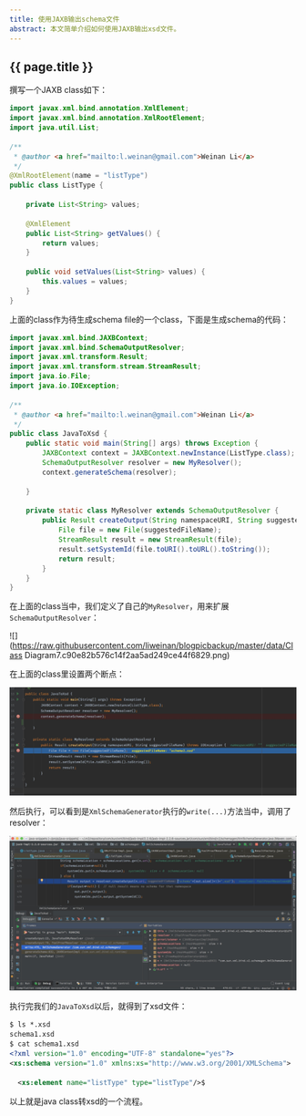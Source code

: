 ```yaml
---
title: 使用JAXB输出schema文件
abstract: 本文简单介绍如何使用JAXB输出xsd文件。
---
```


## {{ page.title }}

撰写一个JAXB class如下：

```java
import javax.xml.bind.annotation.XmlElement;
import javax.xml.bind.annotation.XmlRootElement;
import java.util.List;

/**
 * @author <a href="mailto:l.weinan@gmail.com">Weinan Li</a>
 */
@XmlRootElement(name = "listType")
public class ListType {

	private List<String> values;

	@XmlElement
	public List<String> getValues() {
		return values;
	}

	public void setValues(List<String> values) {
		this.values = values;
	}
}
```

上面的class作为待生成schema file的一个class，下面是生成schema的代码：

```java
import javax.xml.bind.JAXBContext;
import javax.xml.bind.SchemaOutputResolver;
import javax.xml.transform.Result;
import javax.xml.transform.stream.StreamResult;
import java.io.File;
import java.io.IOException;

/**
 * @author <a href="mailto:l.weinan@gmail.com">Weinan Li</a>
 */
public class JavaToXsd {
	public static void main(String[] args) throws Exception {
		JAXBContext context = JAXBContext.newInstance(ListType.class);
		SchemaOutputResolver resolver = new MyResolver();
		context.generateSchema(resolver);

	}

	private static class MyResolver extends SchemaOutputResolver {
		public Result createOutput(String namespaceURI, String suggestedFileName) throws IOException {
			File file = new File(suggestedFileName);
			StreamResult result = new StreamResult(file);
			result.setSystemId(file.toURI().toURL().toString());
			return result;
		}
	}
}
```


在上面的class当中，我们定义了自己的`MyResolver`，用来扩展`SchemaOutputResolver`：

![](https://raw.githubusercontent.com/liweinan/blogpicbackup/master/data/Class Diagram7.c90e82b576c14f2aa5ad249ce44f6829.png)

在上面的class里设置两个断点：

![](https://raw.githubusercontent.com/liweinan/blogpicbackup/master/data/DraggedImage.213f9783827f48a8a2a374cbddfd7402.jpeg)

然后执行，可以看到是`XmlSchemaGenerator`执行的`write(...)`方法当中，调用了resolver：

![](https://raw.githubusercontent.com/liweinan/blogpicbackup/master/data/DraggedImage.7775f7865b5041e592ff49a9760e7128.jpeg)

执行完我们的`JavaToXsd`以后，就得到了xsd文件：

```xml
$ ls *.xsd
schema1.xsd
$ cat schema1.xsd
<?xml version="1.0" encoding="UTF-8" standalone="yes"?>
<xs:schema version="1.0" xmlns:xs="http://www.w3.org/2001/XMLSchema">

  <xs:element name="listType" type="listType"/>$
```

以上就是java class转xsd的一个流程。